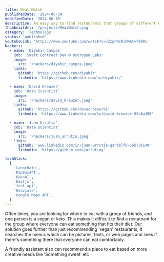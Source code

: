 ```yaml
---
title: Meal Match
publishedDate: '2024-06-30'
modifiedDate: '2024-06-30'
description: An easy way to find restaurants that groups of different diets can eat at together (vegans, keto, etc)!
thumbnailUrl: '/projects/MealMatch.png'
category: 'Technology'
status: 'published'
youtubeLink: 'https://www.youtube.com/watch?v=JZzgPRxKiFM&t=7800s'
hackers:
  - name: 'Diyahir Campos'
    job: 'Smart Contract Dev @ Hydrogen Labs'
    image:
      src: '/hackers/diyahir_campos.jpeg'
    links:
      github: 'https://github.com/diyahir'
      linkedin: 'https://www.linkedin.com/in/diyahir/'

  - name: 'David Kreuzer'
    job: 'Data Scientist'
    image:
      src: '/hackers/david_kreuzer.jpeg'
    links:
      github: 'https://github.com/davecrosser91'
      linkedin: 'https://www.linkedin.com/in/david-kreuzer-92b6a498'

  - name: 'Juan Urrutia'
    job: 'Data Scientist'
    image:
      src: '/hackers/juan_urrutia.jpeg'
    links:
      github: 'www.linkedin.com/in/juan-urrutia-gandolfo-55b73b140'
      linkedin: 'https://github.com/jurrutiag'

techStack:
  [
    'Langchain',
    'MapBoxAPI',
    'OpenAI',
    'Nextjs',
    'fast api',
    'Weaviate',
    'Google Maps API',
  ]
---
```


Often times, you are looking for where to eat with a group of friends, and one person is a vegan or keto. This makes it difficult to find a restaurant for the group where everyone can eat something that fits their diet. Our solution goes further than just recommending 'vegan' restaurants, it searches the menus which can be pictures, texts, or web pages and sees if there's something there that everyone can eat comfortably.

A friendly assistant also can recommend a place to eat based on more creative needs like 'Something sweet' etc

<YouTube id="JZzgPRxKiFM" timestamp="7800" thumbnail="/projects/MealMatch.png"/>
